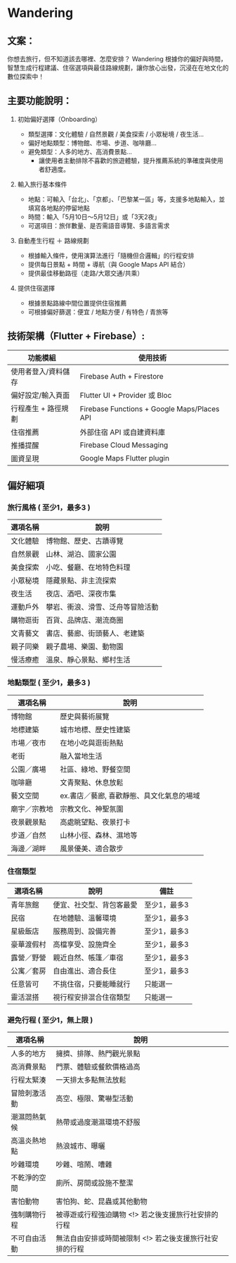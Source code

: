 # Wandering
## 文案：
你想去旅行，但不知道該去哪裡、怎麼安排？
Wandering 根據你的偏好與時間，智慧生成行程建議、住宿選項與最佳路線規劃，讓你放心出發，沉浸在在地文化的數位探索中！

## 主要功能說明：
1. 初始偏好選擇（Onboarding）
    * 類型選擇：文化體驗 / 自然景觀 / 美食探索 / 小眾秘境 / 夜生活...
    * 偏好地點類型：博物館、市場、步道、咖啡廳...
    * 避免類型：人多的地方、高消費景點...
        * 讓使用者主動排除不喜歡的旅遊體驗，提升推薦系統的準確度與使用者舒適度。
2. 輸入旅行基本條件
    * 地點：可輸入「台北」、「京都」、「巴黎某一區」等，支援多地點輸入，並填寫各地點的停留地點
    * 時間：輸入「5月10日～5月12日」或「3天2夜」
    * 可選項目：旅伴數量、是否需語音導覽、多語言需求

3. 自動產生行程 ＋ 路線規劃
    * 根據輸入條件，使用演算法進行「隨機但合邏輯」的行程安排
    * 提供每日景點 + 時間 + 導航（與 Google Maps API 結合）
    * 提供最佳移動路徑（走路/大眾交通/共乘）

4. 提供住宿選擇
    * 根據景點路線中間位置提供住宿推薦
    * 可根據偏好篩選：便宜 / 地點方便 / 有特色 / 青旅等

## 技術架構（Flutter + Firebase）:

| 功能模組        | 使用技術                                        |
| ----------- | ------------------------------------------- |
| 使用者登入/資料儲存  | Firebase Auth + Firestore                   |
| 偏好設定/輸入頁面   | Flutter UI + Provider 或 Bloc                |
| 行程產生 + 路徑規劃 | Firebase Functions + Google Maps/Places API |
| 住宿推薦        | 外部住宿 API 或自建資料庫                             |
| 推播提醒        | Firebase Cloud Messaging                    |
| 圖資呈現        | Google Maps Flutter plugin                  |


## 偏好細項
### 旅行風格 ( 至少1，最多3 )

| 選項名稱 | 說明 |
| ----------- | ------------------- |
| 文化體驗 | 博物館、歷史、古蹟導覽 |
| 自然景觀 | 山林、湖泊、國家公園 |
| 美食探索 | 小吃、餐廳、在地特色料理 |
| 小眾秘境 | 隱藏景點、非主流探索 |
| 夜生活 | 夜店、酒吧、深夜市集 |
| 運動戶外 | 攀岩、衝浪、滑雪、泛舟等冒險活動 |
| 購物逛街 | 百貨、品牌店、潮流商圈 |
| 文青藝文 | 書店、藝廊、街頭藝人、老建築 |
| 親子同樂 | 親子農場、樂園、動物園 |
| 慢活療癒 | 溫泉、靜心景點、鄉村生活 |


### 地點類型 ( 至少1，最多3 )
| 選項名稱     |  說明            | 
| ------ | -------- |
| 博物館    |  歷史與藝術展覽       | 
| 地標建築   | 城市地標、歷史性建築   | 
| 市場／夜市  | 在地小吃與逛街熱點  |
| 老街  | 融入當地生活  | 
| 公園／廣場   | 社區、綠地、野餐空間   |
| 咖啡廳     | 文青聚點、休息放鬆    |
| 藝文空間 |  ex.書店／藝廊, 喜歡靜態、具文化氣息的場域|
| 廟宇／宗教地  | 宗教文化、神聖氛圍  | 
| 夜景觀景點  | 高處眺望點、夜景打卡   |
| 步道／自然   | 山林小徑、森林、濕地等  |
| 海邊／湖畔  | 風景優美、適合散步    |


### 住宿類型
| 選項名稱  | 說明           | 備註 |
| ----- | ------------ | ----|
| 青年旅館  | 便宜、社交型、背包客最愛 | 至少1，最多3 |
| 民宿    | 在地體驗、溫馨環境    | 至少1，最多3 |
| 星級飯店  | 服務周到、設備完善    | 至少1，最多3 |
| 豪華渡假村 | 高檔享受、設施齊全    | 至少1，最多3 |
| 露營／野營 | 親近自然、帳篷／車宿   | 至少1，最多3 |
| 公寓／套房 | 自由進出、適合長住    | 至少1，最多3 |
| 任意皆可  | 不挑住宿，只要能睡就行  | 只能選一 |
| 靈活混搭  | 視行程安排混合住宿類型  | 只能選一 |


### 避免行程 ( 至少1，無上限 )
| 選項名稱   | 說明            |
| ------ | ------------- |
| 人多的地方  | 擁擠、排隊、熱門觀光景點  |
| 高消費景點  | 門票、體驗或餐飲價格過高  |
| 行程太緊湊  | 一天排太多點無法放鬆    |
| 冒險刺激活動 | 高空、極限、驚嚇型活動   |
| 潮濕悶熱氣候 | 熱帶或過度潮濕環境不舒服  |
| 高溫炎熱地點 | 熱浪城市、曝曬       |
| 吵雜環境   | 吵雜、喧鬧、嘈雜      |
| 不乾淨的空間 | 廁所、房間或設施不整潔   |
| 害怕動物   | 害怕狗、蛇、昆蟲或其他動物 |
| 強制購物行程   | 被導遊或行程強迫購物      <!> 若之後支援旅行社安排的行程 |
| 不可自由活動   | 無法自由安排或時間被限制   <!> 若之後支援旅行社安排的行程 | 
